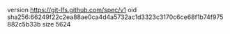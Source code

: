 version https://git-lfs.github.com/spec/v1
oid sha256:66249f22c2ea88ae0ca4d4a5732ac1d3323c3170c6ce68f1b74f975882c5b33b
size 5624
